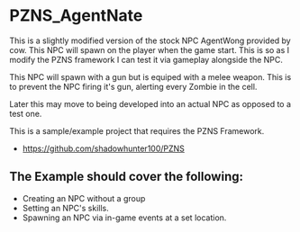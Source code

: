# PZNS_AgentNate

This is a slightly modified version of the stock NPC AgentWong provided by cow. This NPC will spawn on the player when the game start. This is so as I modify the PZNS framework I can test it via gameplay alongside the NPC.

This NPC will spawn with a gun but is equiped with a melee weapon. This is to prevent the NPC firing it's gun, alerting every Zombie in the cell.

Later this may move to being developed into an actual NPC as opposed to a test one.


This is a sample/example project that requires the PZNS Framework.
- https://github.com/shadowhunter100/PZNS  

## The Example should cover the following:
- Creating an NPC without a group
- Setting an NPC's skills.  
- Spawning an NPC via in-game events at a set location.  
